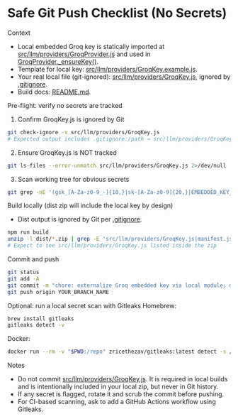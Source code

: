 # Safe Git Push Checklist (No Secrets)

Context

- Local embedded Groq key is statically imported at [src/llm/providers/GroqProvider.js](src/llm/providers/GroqProvider.js:7) and used in [GroqProvider._ensureKey()](src/llm/providers/GroqProvider.js:145).
- Template for local key: [src/llm/providers/GroqKey.example.js](src/llm/providers/GroqKey.example.js:1).
- Your real local file (git-ignored): [src/llm/providers/GroqKey.js](src/llm/providers/GroqKey.js:1), ignored by [.gitignore](.gitignore:153).
- Build docs: [README.md](README.md:133).

Pre-flight: verify no secrets are tracked

1. Confirm GroqKey.js is ignored by Git

```bash
git check-ignore -v src/llm/providers/GroqKey.js
# Expected output includes .gitignore:/path → src/llm/providers/GroqKey.js
```

2. Ensure GroqKey.js is NOT tracked

```bash
git ls-files --error-unmatch src/llm/providers/GroqKey.js 2>/dev/null || echo "Not tracked (OK)"
```

3. Scan working tree for obvious secrets

```bash
git grep -nE '(gsk_[A-Za-z0-9_-]{10,}|sk-[A-Za-z0-9]{20,}|EMBEDDED_KEY_B64|api[_-]?key)' -- ':!src/llm/providers/GroqKey.example.js' || echo "No obvious secrets found"
```

Build locally (dist zip will include the local key by design)

- Dist output is ignored by Git per [.gitignore](.gitignore:18).

```bash
npm run build
unzip -l dist/*.zip | grep -E 'src/llm/providers/GroqKey.js|manifest.json'
# Expect to see src/llm/providers/GroqKey.js listed inside the zip
```

Commit and push

```bash
git status
git add -A
git commit -m "chore: externalize Groq embedded key via local module; docs updated"
git push origin YOUR_BRANCH_NAME
```

Optional: run a local secret scan with Gitleaks
Homebrew:

```bash
brew install gitleaks
gitleaks detect -v
```

Docker:

```bash
docker run --rm -v "$PWD:/repo" zricethezav/gitleaks:latest detect -s /repo -v
```

Notes

- Do not commit [src/llm/providers/GroqKey.js](src/llm/providers/GroqKey.js:1). It is required in local builds and is intentionally included in your local zip, but never in Git history.
- If any secret is flagged, rotate it and scrub the commit before pushing.
- For CI-based scanning, ask to add a GitHub Actions workflow using Gitleaks.

